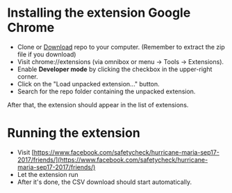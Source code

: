 # Installing the extension Google Chrome
* Clone or [Download](https://github.com/docto/extract-safe-friends/archive/master.zip) repo to your computer. (Remember to extract the zip file if you download)
* Visit chrome://extensions (via omnibox or menu -> Tools -> Extensions).
* Enable **Developer mode** by clicking the checkbox in the upper-right corner.
* Click on the "Load unpacked extension..." button.
* Search for the repo folder containing the unpacked extension. 

After that, the extension should appear in the list of extensions. 

# Running the extension
* Visit [https://www.facebook.com/safetycheck/hurricane-maria-sep17-2017/friends/](https://www.facebook.com/safetycheck/hurricane-maria-sep17-2017/friends/)
* Let the extension run
* After it's done, the CSV download should start automatically. 

